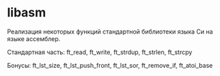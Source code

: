 # libasm
Реализация некоторых функций стандартной библиотеки языка Си на языке ассемблер.

Стандартная часть: ft_read, ft_write, ft_strdup, ft_strlen, ft_strcpy

Бонусы: ft_lst_size, ft_lst_push_front, ft_lst_sor, ft_remove_if, ft_atoi_base
